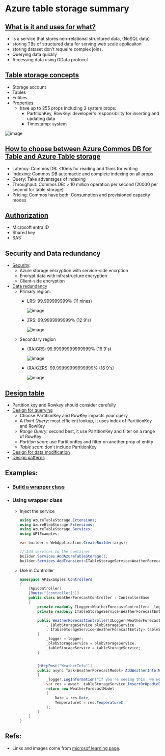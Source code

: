 # Azure table storage summary

## [What is it and uses for what?](https://learn.microsoft.com/en-us/azure/storage/tables/table-storage-overview)
- is a service that stores non-relational structured data, (NoSQL data)
- storing TBs of structured data for serving web scale applicaiton
- storing dataset don't requeire complex joins.
- Querying data quickly
- Accessing data using OData protocol
## [Table storage concepts](https://learn.microsoft.com/en-us/rest/api/storageservices/Understanding-the-Table-Service-Data-Model)
- Storage account
- Tables
- Entities
- Properties
  - have up to 255 props including 3 system props:
    + PartitionKey, RowKey: developer's responsibility for inserting and updating data
    + Timestamp: system
      
![image](https://github.com/GiangHM/Documents/assets/36400582/2b366f67-9725-40ad-a6ec-1017e57048d6)
## [How to choose between Azure Commos DB for Table and Azure Table storage](https://learn.microsoft.com/en-us/azure/cosmos-db/table/support?toc=https%3A%2F%2Flearn.microsoft.com%2Fen-us%2Fazure%2Fstorage%2Ftables%2Ftoc.json&bc=https%3A%2F%2Flearn.microsoft.com%2Fen-us%2Fazure%2Fbread%2Ftoc.json)
- Latency: Commos DB: <10ms for reading and 15ms for writing
- Indexing: Commos DB automactic and complete indexing on all props
- Query: Take advantages of indexing
- Throughput: Commos DB: > 10 million operation per second (20000 per second for table storage)
- Pricing: Commos have both: Consumption and provisioned capacity modes
## [Authorization](https://learn.microsoft.com/en-us/azure/storage/common/authorize-data-access?toc=%2Fazure%2Fstorage%2Ftables%2Ftoc.json)
- Microsoft entra ID
- Shared key
- SAS
## Security and Data redundancy
- [Security](https://learn.microsoft.com/en-us/azure/storage/common/storage-service-encryption?toc=%2Fazure%2Fstorage%2Ftables%2Ftoc.json):
  - Azure storage encryption with service-side encrption
  - Encrypt data with infrastructure encryption
  - Client-side encryption
- [Data redundancy](https://learn.microsoft.com/en-us/azure/storage/common/storage-redundancy?toc=%2Fazure%2Fstorage%2Ftables%2Ftoc.json)
  - Primary region:
    + LRS: 99.999999999% (11 nines)
      
      ![image](https://github.com/GiangHM/Documents/assets/36400582/3ed0c3f1-ed24-4128-850b-cb45024c0d2a)
    + ZRS: 99.9999999999% (12 9's)
      
      ![image](https://github.com/GiangHM/Documents/assets/36400582/e5bb9e0f-96d6-47b3-a0e5-2d65c9f846ed)
  - Secondary region
    + (RA)GRS: 99.99999999999999% (16 9's)
      
      ![image](https://github.com/GiangHM/Documents/assets/36400582/1b4882ea-c106-4ee2-9a48-ade36a6525c7)
    + (RA)GZRS: 99.99999999999999% (16 9's)
      
      ![image](https://github.com/GiangHM/Documents/assets/36400582/e3fad2be-2208-41a4-89b5-9b5745bc921a)
## [Design table](https://learn.microsoft.com/en-us/azure/storage/tables/table-storage-design-guidelines)
- Partition key and Rowkey should consider carefully
- [Design for querying](https://learn.microsoft.com/en-us/azure/storage/tables/table-storage-design-for-query)
  - Choose PartitionKey and RowKey impacts your query
  - A *Point Query*: most efficient lookup, it uses index of PartitionKey and RowKey
  - *Range Query*: second best, it use PartitionKey and filter on a range of RowKey
  - *Parttion scan*: use PartitionKey and filter on another prop of entity
  - *Table scan*: don't include PartitionKey
- [Design for data modification](https://learn.microsoft.com/en-us/azure/storage/tables/table-storage-design-for-modification)
- [Design patterns](https://learn.microsoft.com/en-us/azure/storage/tables/table-storage-design-patterns)
## Examples:
- ### [Build a wrapper class](https://github.com/GiangHM/PracticalAzureSDKs/tree/main/AzureTableStorage)
- ### Using wrapper class
  - Inject the service
    ```C#
    using AzureTableStorage.Extensions;
    using AzureBlobStorage.Extensions;
    using AzureTableStorage.Services;
    using APIExamples;
    
    var builder = WebApplication.CreateBuilder(args);
    
    // Add services to the container.
    builder.Services.AddAzureTableStorage();
    builder.Services.AddTransient<ITableStorageService<WeatherForecastEntity>, TableStorageService<WeatherForecastEntity>>();
    ```
  - Use in Controller
    ```C#
    namespace APIExamples.Controllers
    {
        [ApiController]
        [Route("[controller]")]
        public class WeatherForecastController : ControllerBase
        {
            private readonly ILogger<WeatherForecastController> _logger;
            private readonly ITableStorageService<WeatherForecastEntity> _tableStorageService;
    
            public WeatherForecastController(ILogger<WeatherForecastController> logger
                , IBlobStorageService blobStorageService
                , ITableStorageService<WeatherForecastEntity> tableStorageService)
            {
                _logger = logger;
                _blobStorageService = blobStorageService;
                _tableStorageService = tableStorageService;
            }
    
    
            [HttpPost("WeatherInfo")]
            public async Task<WeatherForecastModel> AddWeatherInfo(WeatherForecastModel item)
            {
                _logger.LogInformation("If you're seeing this, we were generating the sas blob");
                var res = await _tableStorageService.InsertOrUpadteEntityAsync(new WeatherForecastEntity(item));
                return new WeatherForecastModel
                {
                    Date = res.Date,
                    TemperatureC = res.TemperatureC,
                };
            }
        }
    }
    ```

## Refs: 
- Links and images come from [microsof learning page](https://learn.microsoft.com/en-us/azure/?product=popular).

